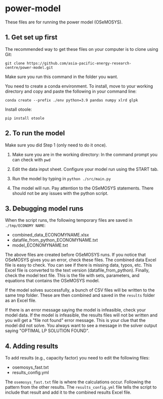 # power-model

These files are for running the power model (OSeMOSYS).

## 1. Get set up first
The recommended way to get these files on your computer is to clone using Git:

`git clone https://github.com/asia-pacific-energy-research-centre/power-model.git`

Make sure you run this command in the folder you want.

You need to create a conda environment. To install, move to your working directory and copy and paste the following in your command line:

`conda create --prefix ./env python=3.9 pandas numpy xlrd glpk`

Install otoole:

`pip install otoole`

## 2. To run the model 
Make sure you did Step 1 (only need to do it once).

1. Make sure you are in the working directory:
    In the command prompt you can check with `pwd`

2. Edit the data input sheet. Configure your model run using the START tab.

3. Run the model by typing in `python ./src/main.py`

4. The model will run. Pay attention to the OSeMOSYS statements. There should not be any issues with the python script.

## 3. Debugging model runs
When the script runs, the following temporary files are saved in `./tmp/ECONOMY NAME`:
- combined_data_ECONOMYNAME.xlsx
- datafile_from_python_ECONOMYNAME.txt
- model_ECONOMYNAME.txt

The above files are created before OSeMOSYS runs. If you notice that OSeMOSYS gives you an error, check these files. The combined data Excel file is easy to check. You can see if there is missing data, typos, etc. This Excel file is converted to the text version (datafile_from_python). Finally, check the model text file. This is the file with sets, parameters, and equations that contains the OSeMOSYS model.

If the model solves successfully, a bunch of CSV files will be written to the same tmp folder. These are then combined and saved in the `results` folder as an Excel file.

If there is an error message saying the model is infeasible, check your model data. If the model is infeasible, the results files will not be written and you will get a "file not found" error message. This is your clue that the model did not solve. You always want to see a message in the solver output saying "OPTIMAL LP SOLUTION FOUND".

## 4. Adding results
To add results (e.g., capacity factor) you need to edit the following files:
- osemosys_fast.txt
- results_config.yml

The `osemosys_fast.txt` file is where the calculations occur. Following the pattern from the other results. The `results_config.yml` file tells the script to include that result and add it to the combined results Excel file.




